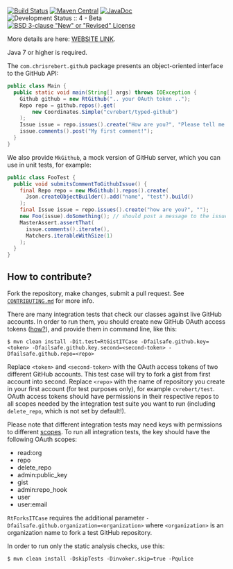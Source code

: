 [![Build Status](https://travis-ci.org/cvrebert/typed-github.svg?branch=master)](https://travis-ci.org/cvrebert/typed-github)
[![Maven Central](https://maven-badges.herokuapp.com/maven-central/com.chrisrebert/typed-github/badge.svg)](https://maven-badges.herokuapp.com/maven-central/com.chrisrebert/typed-github)
[![JavaDoc](https://img.shields.io/badge/javadoc-html-blue.svg)](http://www.javadoc.io/doc/com.chrisrebert/typed-github)
![Development Status :: 4 - Beta](https://img.shields.io/badge/maturity-stable-yellow.svg "Development Status :: 4 - Beta")
[![BSD 3-clause "New" or "Revised" License](https://img.shields.io/badge/license-BSD--3--Clause-blue.svg)](https://github.com/cvrebert/typed-github/blob/master/LICENSE.txt)

More details are here: [WEBSITE LINK](http://example.com/).

Java 7 or higher is required.

The `com.chrisrebert.github` package presents an object-oriented interface to the GitHub API:

```java
public class Main {
  public static void main(String[] args) throws IOException {
    Github github = new RtGithub(".. your OAuth token ..");
    Repo repo = github.repos().get(
        new Coordinates.Simple("cvrebert/typed-github")
    );
    Issue issue = repo.issues().create("How are you?", "Please tell me...");
    issue.comments().post("My first comment!");
  }
}
```

We also provide `MkGithub`, a mock version of GitHub server, which
you can use in unit tests, for example:

```java
public class FooTest {
  public void submitsCommentToGithubIssue() {
    final Repo repo = new MkGithub().repos().create(
      Json.createObjectBuilder().add("name", "test").build()
    );
    final Issue issue = repo.issues().create("how are you?", "");
    new Foo(issue).doSomething(); // should post a message to the issue
    MasterAssert.assertThat(
      issue.comments().iterate(),
      Matchers.iterableWithSize(1)
    );
  }
}
```

## How to contribute?

Fork the repository, make changes, submit a pull request. See [`CONTRIBUTING.md`](https://github.com/cvrebert/typed-github/blob/master/CONTRIBUTING.md) for more info.

There are many integration tests that check our classes against live GitHub accounts. In order to run them, you should create new GitHub OAuth access tokens
([how?](https://help.github.com/articles/creating-an-access-token-for-command-line-use)), and provide them in command line, like this:

```
$ mvn clean install -Dit.test=RtGistITCase -Dfailsafe.github.key=<token> -Dfailsafe.github.key.second=<second-token> -Dfailsafe.github.repo=<repo>
```

Replace `<token>` and `<second-token>` with the OAuth access tokens of two different GitHub accounts. This test case will try to fork a gist from first account into second. Replace `<repo>` with the name of repository you create in your first account (for test purposes only), for example `cvrebert/test`. OAuth access tokens should have permissions in their respective repos to all scopes needed by the integration test suite you want to run (including `delete_repo`, which is not set by default!).

Please note that different integration tests may need keys with permissions to different [scopes](https://developer.github.com/v3/oauth/#scopes).
To run all integration tests, the key should have the following OAuth scopes:
* read:org
* repo
* delete_repo
* admin:public_key
* gist
* admin:repo_hook
* user
* user:email

`RtForksITCase` requires the additional parameter `-Dfailsafe.github.organization=<organization>` where `<organization>` is an organization name to fork a test GitHub repository.

In order to run only the static analysis checks, use this:

```
$ mvn clean install -DskipTests -Dinvoker.skip=true -Pqulice
```
